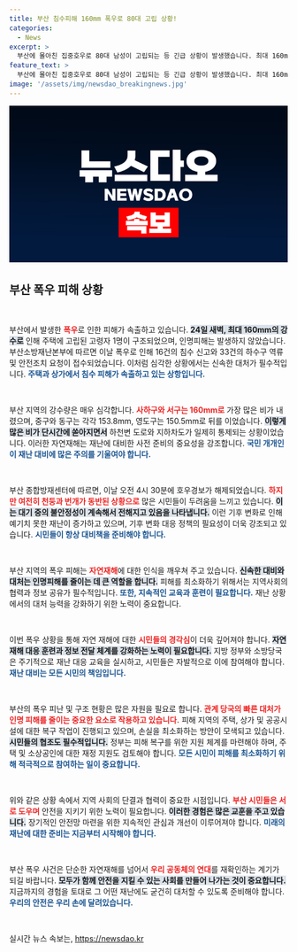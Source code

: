 ```yaml
---
title: 부산 침수피해 160mm 폭우로 80대 고립 상황!
categories:
  - News
excerpt: >
  부산에 몰아친 집중호우로 80대 남성이 고립되는 등 긴급 상황이 발생했습니다. 최대 160mm의 폭우로 여러 지역에서 침수 신고가 잇따르며, 소방대원이 신속히 구조에 나섰습니다. 안전 조치가 필요했던 부산의 모습은 아직 끝나지 않은 위기감을 전합니다. 클릭해 자세한 소식을 확인하세요!
feature_text: >
  부산에 몰아친 집중호우로 80대 남성이 고립되는 등 긴급 상황이 발생했습니다. 최대 160mm의 폭우로 여러 지역에서 침수 신고가 잇따르며, 소방대원이 신속히 구조에 나섰습니다. 안전 조치가 필요했던 부산의 모습은 아직 끝나지 않은 위기감을 전합니다. 클릭해 자세한 소식을 확인하세요!
image: '/assets/img/newsdao_breakingnews.jpg'
---
```


<p><img src="/assets/img/newsdao_breakingnews.jpg" alt="flaretime 속보" /></p>

<h2 data-ke-size="size26">부산 폭우 피해 상황</h2>

<p data-ke-size="size16">&nbsp;</p>

<p>부산에서 발생한 <b><span style="color: #ee2323;">폭우</span></b>로 인한 피해가 속출하고 있습니다. <b><span style="background-color: #21538527;">24일 새벽, 최대 160mm의 강수로</span></b> 인해 주택에 고립된 고령자 1명이 구조되었으며, 인명피해는 발생하지 않았습니다. 부산소방재난본부에 따르면 이날 폭우로 인해 16건의 침수 신고와 33건의 하수구 역류 및 안전조치 요청이 접수되었습니다. 이처럼 심각한 상황에서는 신속한 대처가 필수적입니다. <b><span style="color: #1a5490;">주택과 상가에서 침수 피해가 속출하고 있는 상항입니다.</span></b></p>

<p data-ke-size="size16">&nbsp;</p>

<p>부산 지역의 강수량은 매우 심각합니다. <b><span style="color: #ee2323;">사하구와 서구는 160mm로</span></b> 가장 많은 비가 내렸으며, 중구와 동구는 각각 153.8mm, 영도구는 150.5mm로 뒤를 이었습니다. <b><span style="background-color: #21538527;">이렇게 많은 비가 단시간에 쏟아지면서</span></b> 하천변 도로와 지하차도가 일제히 통제되는 상황이었습니다. 이러한 자연재해는 재난에 대비한 사전 준비의 중요성을 강조합니다. <b><span style="color: #1a5490;">국민 개개인이 재난 대비에 많은 주의를 기울여야 합니다.</span></b></p>

<p data-ke-size="size16">&nbsp;</p>

<p>부산 종합방재센터에 따르면, 이날 오전 4시 30분에 호우경보가 해제되었습니다. <b><span style="color: #ee2323;">하지만 여전히 천둥과 번개가 동반된 상황으로</span></b> 많은 시민들이 두려움을 느끼고 있습니다. <b><span style="background-color: #21538527;">이는 대기 중의 불안정성이 계속해서 전해지고 있음을 나타냅니다.</span></b> 이런 기후 변화로 인해 예기치 못한 재난이 증가하고 있으며, 기후 변화 대응 정책의 필요성이 더욱 강조되고 있습니다. <b><span style="color: #1a5490;">시민들이 항상 대비책을 준비해야 합니다.</span></b></p>

<p data-ke-size="size16">&nbsp;</p>

<p>부산 지역의 폭우 피해는 <b><span style="color: #ee2323;">자연재해</span></b>에 대한 인식을 깨우쳐 주고 있습니다. <b><span style="background-color: #21538527;">신속한 대비와 대처는 인명피해를 줄이는 데 큰 역할을 합니다.</span></b> 피해를 최소화하기 위해서는 지역사회의 협력과 정보 공유가 필수적입니다. <b><span style="color: #1a5490;">또한, 지속적인 교육과 훈련이 필요합니다.</span></b> 재난 상황에서의 대처 능력을 강화하기 위한 노력이 중요합니다.</p>

<p data-ke-size="size16">&nbsp;</p>

<p>이번 폭우 상황을 통해 자연 재해에 대한 <b><span style="color: #ee2323;">시민들의 경각심</span></b>이 더욱 깊어져야 합니다. <b><span style="background-color: #21538527;">자연재해 대응 훈련과 정보 전달 체계를 강화하는 노력이 필요합니다.</span></b> 지방 정부와 소방당국은 주기적으로 재난 대응 교육을 실시하고, 시민들은 자발적으로 이에 참여해야 합니다. <b><span style="color: #1a5490;">재난 대비는 모든 시민의 책임입니다.</span></b></p>

<p data-ke-size="size16">&nbsp;</p>

<p>부산의 폭우 피난 및 구조 현황은 많은 자원을 필요로 합니다. <b><span style="color: #ee2323;">관계 당국의 빠른 대처가 인명 피해를 줄이는 중요한 요소로 작용하고 있습니다.</span></b> 피해 지역의 주택, 상가 및 공공시설에 대한 복구 작업이 진행되고 있으며, 손실을 최소화하는 방안이 모색되고 있습니다. <b><span style="background-color: #21538527;">시민들의 협조도 필수적입니다.</span></b> 정부는 피해 복구를 위한 지원 체계를 마련해야 하며, 주택 및 소상공인에 대한 재정 지원도 검토해야 합니다. <b><span style="color: #1a5490;">모든 시민이 피해를 최소화하기 위해 적극적으로 참여하는 일이 중요합니다.</span></b></p>

<p data-ke-size="size16">&nbsp;</p>

<p>위와 같은 상황 속에서 지역 사회의 단결과 협력이 중요한 시점입니다. <b><span style="color: #ee2323;">부산 시민들은 서로 도우며</span></b> 안전을 지키기 위한 노력이 필요합니다. <b><span style="background-color: #21538527;">이러한 경험은 많은 교훈을 주고 있습니다.</span></b> 장기적인 안전망 마련을 위한 지속적인 관심과 개선이 이루어져야 합니다. <b><span style="color: #1a5490;">미래의 재난에 대한 준비는 지금부터 시작해야 합니다.</span></b> </p>

<p data-ke-size="size16">&nbsp;</p>

<p>부산 폭우 사건은 단순한 자연재해를 넘어서 <b><span style="color: #ee2323;">우리 공동체의 연대</span></b>를 재확인하는 계기가 되길 바랍니다. <b><span style="background-color: #21538527;">모두가 함께 안전을 지킬 수 있는 사회를 만들어 나가는 것이 중요합니다.</span></b> 지금까지의 경험을 토대로 그 어떤 재난에도 굳건히 대처할 수 있도록 준비해야 합니다. <b><span style="color: #1a5490;">우리의 안전은 우리 손에 달려있습니다.</span></b> </p>

<p data-ke-size="size16">&nbsp;</p>
실시간 뉴스 속보는, <a href="https://newsdao.kr" rel="dofollow">https://newsdao.kr</a>


